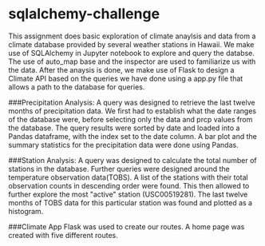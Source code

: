 # sqlalchemy-challenge

This assignment does basic exploration of climate anaylsis and data from a climate database provided by
several weather stations in Hawaii. We make use of SQLAlchemy in Jupyter notebook to explore and query the databse.
The use of auto_map base and the inspector are used to familiarize us with the data. After the anaysis is done, we make
use of Flask to design a Climate API based on the queries we have done using a app.py file that allows a path to the database for queries.

###Precipitation Analysis:
A query was designed to retrieve the last twelve months of precipitation data. We first had to establish what the date ranges
of the database were, before selecting only the data and prcp values from the database.
The query results were sorted by date and loaded into a Pandas dataframe, with the index set to the date column.
A bar plot and the summary statistics for the precipitation data were done using Pandas.

###Station Analysis:
A query was designed to calculate the total number of stations in the database. Further queries were designed around the temperature
observation data(TOBS). A list of the stations with their total observation counts in descending order were found. This then allowed to further explore the most "active" station (USC00519281). The last twelve months of TOBS data for this particular station was found and plotted as a histogram.

###Climate App
Flask was used to create our routes. A home page was created with five different routes.





